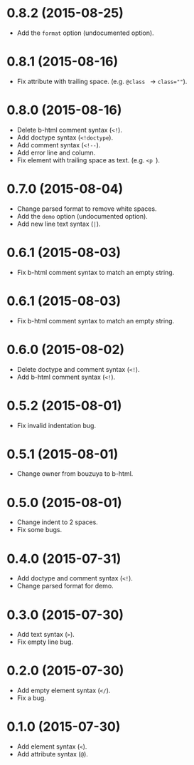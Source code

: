 # 0.8.2 (2015-08-25)

* Add the `format` option (undocumented option).

# 0.8.1 (2015-08-16)

* Fix attribute with trailing space. (e.g. `@class ` -> `class=""`).

# 0.8.0 (2015-08-16)

* Delete b-html comment syntax (`<!`).
* Add doctype syntax (`<!doctype`).
* Add comment syntax (`<!--`).
* Add error line and column.
* Fix element with trailing space as text. (e.g. `<p `).

# 0.7.0 (2015-08-04)

* Change parsed format to remove white spaces.
* Add the `demo` option (undocumented option).
* Add new line text syntax (`|`).

# 0.6.1 (2015-08-03)

* Fix b-html comment syntax to match an empty string.

# 0.6.1 (2015-08-03)

* Fix b-html comment syntax to match an empty string.

# 0.6.0 (2015-08-02)

* Delete doctype and comment syntax (`<!`).
* Add b-html comment syntax (`<!`).

# 0.5.2 (2015-08-01)

* Fix invalid indentation bug.

# 0.5.1 (2015-08-01)

* Change owner from bouzuya to b-html.

# 0.5.0 (2015-08-01)

* Change indent to 2 spaces.
* Fix some bugs.

# 0.4.0 (2015-07-31)

* Add doctype and comment syntax (`<!`).
* Change parsed format for demo.

# 0.3.0 (2015-07-30)

* Add text syntax (`>`).
* Fix empty line bug.

# 0.2.0 (2015-07-30)

* Add empty element syntax (`</`).
* Fix a bug.

# 0.1.0 (2015-07-30)

* Add element syntax (`<`).
* Add attribute syntax (`@`).

